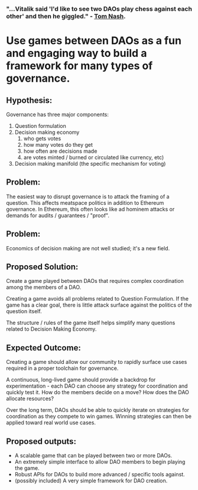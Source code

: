 ### "...Vitalik said 'I'd like to see two DAOs play chess against each other' and then he giggled." - [Tom Nash](https://github.com/morelazers).

# Use games between DAOs as a fun and engaging way to build a framework for many types of governance.

## Hypothesis: 
Governance has three major components:
1) Question formulation
1) Decision making economy 
    1) who gets votes
    1) how many votes do they get
    1) how often are decisions made
    1) are votes minted / burned or circulated like currency, etc)
1) Decision making manifold (the specific mechanism for voting)

## Problem:
The easiest way to disrupt governance is to attack the framing of a question. This affects meatspace politics in addition to Ethereum governance. In Ethereum, this often looks like ad hominem attacks or demands for audits / guarantees / "proof".

## Problem:
Economics of decision making are not well studied; it's a new field.

## Proposed Solution:
Create a game played between DAOs that requires complex coordination among the members of a DAO.

Creating a game avoids all problems related to Question Formulation. If the game has a clear goal, there is little attack surface against the politics of the question itself.

The structure / rules of the game itself helps simplify many questions related to Decision Making Economy.

## Expected Outcome:
Creating a game should allow our community to rapidly surface use cases required in a proper toolchain for governance.

A continuous, long-lived game should provide a backdrop for experimentation - each DAO can choose any strategy for coordination and quickly test it. How do the members decide on a move? How does the DAO allocate resources? 

Over the long term, DAOs should be able to quickly iterate on strategies for coordination as they compete to win games. Winning strategies can then be applied toward real world use cases.

## Proposed outputs:
- A scalable game that can be played between two or more DAOs.
- An extremely simple interface to allow DAO members to begin playing the game.
- Robust APIs for DAOs to build more advanced / specific tools against.
- (possibly included) A very simple framework for DAO creation.